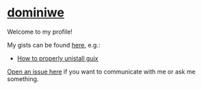 # [dominiwe](https://github.com/dominiwe)

Welcome to my profile!

My gists can be found [here](https://gist.github.com/dominiwe), e.g.:

- [How to properly unistall guix](https://gist.github.com/dominiwe/0c8c760b53ea6bdca611dec38b40006f)

[Open an issue here](https://github.com/dominiwe/dominiwe/issues/new) if you want to communicate with me or ask me something.
